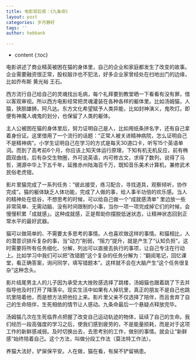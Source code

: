```yaml
---
title: 电影观后感：《九条命》
layout: post
categories: 岁月静好
tags: ''
author: hebbank

---
```

* content
{:toc}

电影讲述了商业精英被困在猫的身体里，自己的企业和家庭都发生了改变的故事。  
企业需要融资很正常，股权敲诈也不犯法，好多企业家曾经处在扫地出门的边缘，比如乔布斯 黄光裕 王石。  





西方流行自己给自己的灵魂找出毛病，每个礼拜要到教堂晒一下看看有没有罪，借以客观审视。所以西方电影经常把灵魂灌装在各种各样的躯体里。比如汤姆猫，人猿，狭胆雄狮，阿凡达。东方文化希望赋予人类异能，比如封神演义，鬼吹灯。即便有神魔人魂鬼的划分，也保留了人类的躯体。

主人公被困在猫的身体里后，努力证明自己是人，比如用纸条拼名字，还有自己拿着身份证。这里借用了一个流行的话题：“正常人被关进精神病院，怎么证明自己不是精神病”。小学生证明自己在学习的方式是每天30道口卡，听写15个英语单词。而到了高考前6个月，你应该上知天体运行原理，下知有机无机反应，前有椭圆双曲线，后有杂交生物圈，外可说英语，内可修古文，求得了数列，说得了马哲，溯源中华上下五千年，延推赤州陆海百千万，既知音乐美术计算机，兼修武术民俗老虎钳。  

影片里猫完成了一系列任务：“彼此接受，练习配合，寻找道具，观察倾听，协作完成”。猫的躯体缺乏人体功能，完成了人做的事，给人事半功倍的欢乐感。当人的精神处在低谷，不想思考的时候，可以给自己做一个“成就感清单” 里边放一些非常简单、无需动脑、没有时间限制的小事，当你一项一项完成掉它们的时候，会慢慢积累「成就感」。这种成就感，正是帮助你摆脱低迷状态，让精神状态回到正常水平的最好武器。  

猫可以做简单的、不需要太多思考的事情。人也喜欢做这样的事情。和猫相比，人的潜意识排斥复杂的事，当“动力”削弱，“阻力”提升，就是产生了“认知负担”。这时需要将所有任务细化、分解，列出可以直接去执行的事项，让自己专注在行动上。比如学习中我们可以把“改错题”这个复杂的任务分解为：“翻阅笔记，回忆课堂，看正确答案，询问同学，填写错题本”。这样就不会在大脑产生“这个任务很复杂”这种念头。  

影片结尾男主人的儿子因为承受太大挫败感选择了跳楼，汤姆猫也跟着跳了下去并指导他及时打开了降落伞。现实生活中如果有人掉坑里，真正的朋友不是自己也跳坑里陪着他，而是想方法把他拉上来。影片里父亲不仅选择了陪伴，而且舍弃了自己的生命陪伴，生死相依的情节让人感动。九条命最后一个悬疑点释放完毕。  

汤姆猫几次在生死临界点把握了改变自己运动轨迹的物体，延续了自己的生命。我们经历一段高强度的学习之后，使我们感到疲劳的，不是能量损耗，而是对于这项工作的新鲜感减弱。及时切换出去，去思考别的工作，做别的事情。就会让“新鲜感”始终陪着自己。这个方法，叫做分段工作法（莫法特工作法）。  

养猫大法好，铲屎保平安。人在做，猫在看，有屎不铲留祸患。
